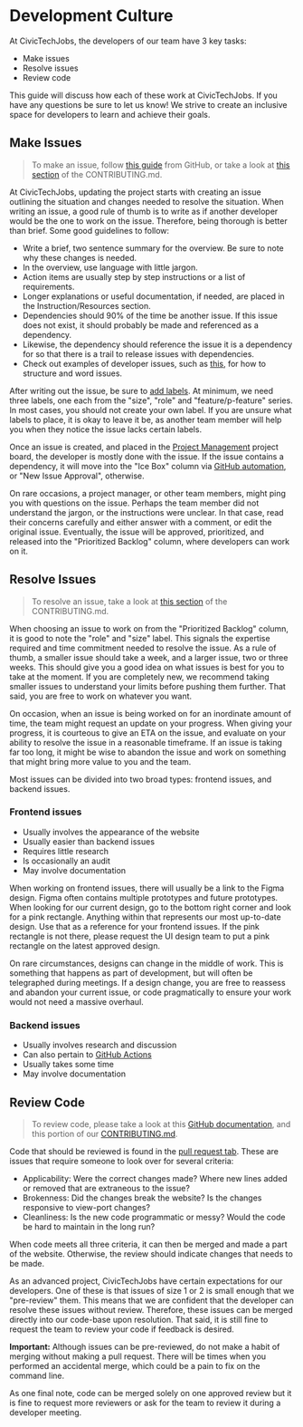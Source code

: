 # Development Culture

At CivicTechJobs, the developers of our team have 3 key tasks:

- Make issues
- Resolve issues
- Review code

This guide will discuss how each of these work at CivicTechJobs. If you have any questions be sure to let us know! We strive to create an inclusive space for developers to learn and achieve their goals.

## Make Issues

> To make an issue, follow [this guide](https://docs.github.com/en/issues/tracking-your-work-with-issues/creating-an-issue) from GitHub, or take a look at [this section](https://github.com/hackforla/CivicTechJobs/blob/main/CONTRIBUTING.md#making-issues-1) of the CONTRIBUTING.md.

At CivicTechJobs, updating the project starts with creating an issue outlining the situation and changes needed to resolve the situation. When writing an issue, a good rule of thumb is to write as if another developer would be the one to work on the issue. Therefore, being thorough is better than brief. Some good guidelines to follow:

- Write a brief, two sentence summary for the overview. Be sure to note why these changes is needed.
- In the overview, use language with little jargon.
- Action items are usually step by step instructions or a list of requirements.
- Longer explanations or useful documentation, if needed, are placed in the Instruction/Resources section.
- Dependencies should 90% of the time be another issue. If this issue does not exist, it should probably be made and referenced as a dependency.
- Likewise, the dependency should reference the issue it is a dependency for so that there is a trail to release issues with dependencies.
- Check out examples of developer issues, such as [this](https://github.com/hackforla/CivicTechJobs/issues/61), for how to structure and word issues.

After writing out the issue, be sure to [add labels](https://docs.github.com/en/issues/using-labels-and-milestones-to-track-work/managing-labels#applying-a-label). At minimum, we need three labels, one each from the "size", "role" and "feature/p-feature" series. In most cases, you should not create your own label. If you are unsure what labels to place, it is okay to leave it be, as another team member will help you when they notice the issue lacks certain labels.

Once an issue is created, and placed in the [Project Management](https://github.com/hackforla/CivicTechJobs/projects/1) project board, the developer is mostly done with the issue. If the issue contains a dependency, it will move into the "Ice Box" column via [GitHub automation](https://github.com/hackforla/CivicTechJobs/blob/bafc2fc1706ac49ec9c2c7cb610a29bddc561339/.github/workflows/issue-trigger.yml#L7), or "New Issue Approval", otherwise.

On rare occasions, a project manager, or other team members, might ping you with questions on the issue. Perhaps the team member did not understand the jargon, or the instructions were unclear. In that case, read their concerns carefully and either answer with a comment, or edit the original issue. Eventually, the issue will be approved, prioritized, and released into the "Prioritized Backlog" column, where developers can work on it.

## Resolve Issues

> To resolve an issue, take a look at [this section](https://github.com/hackforla/CivicTechJobs/blob/main/CONTRIBUTING.md#resolving-issues-1) of the CONTRIBUTING.md.

When choosing an issue to work on from the "Prioritized Backlog" column, it is good to note the "role" and "size" label. This signals the expertise required and time commitment needed to resolve the issue. As a rule of thumb, a smaller issue should take a week, and a larger issue, two or three weeks. This should give you a good idea on what issues is best for you to take at the moment. If you are completely new, we recommend taking smaller issues to understand your limits before pushing them further. That said, you are free to work on whatever you want.

On occasion, when an issue is being worked on for an inordinate amount of time, the team might request an update on your progress. When giving your progress, it is courteous to give an ETA on the issue, and evaluate on your ability to resolve the issue in a reasonable timeframe. If an issue is taking far too long, it might be wise to abandon the issue and work on something that might bring more value to you and the team.

Most issues can be divided into two broad types: frontend issues, and backend issues.

### Frontend issues

- Usually involves the appearance of the website
- Usually easier than backend issues
- Requires little research
- Is occasionally an audit
- May involve documentation

When working on frontend issues, there will usually be a link to the Figma design. Figma often contains multiple prototypes and future prototypes. When looking for our current design, go to the bottom right corner and look for a pink rectangle. Anything within that represents our most up-to-date design. Use that as a reference for your frontend issues. If the pink rectangle is not there, please request the UI design team to put a pink rectangle on the latest approved design.

On rare circumstances, designs can change in the middle of work. This is something that happens as part of development, but will often be telegraphed during meetings. If a design change, you are free to reassess and abandon your current issue, or code pragmatically to ensure your work would not need a massive overhaul.

### Backend issues

- Usually involves research and discussion
- Can also pertain to [GitHub Actions](https://docs.github.com/en/actions)
- Usually takes some time
- May involve documentation

## Review Code

> To review code, please take a look at this [GitHub documentation](https://docs.github.com/en/pull-requests/collaborating-with-pull-requests/reviewing-changes-in-pull-requests/about-pull-request-reviews), and this portion of our [CONTRIBUTING.md](https://github.com/hackforla/CivicTechJobs/blob/main/CONTRIBUTING.md#reviewing-code).

Code that should be reviewed is found in the [pull request tab](https://github.com/hackforla/CivicTechJobs/pulls). These are issues that require someone to look over for several criteria:

- Applicability: Were the correct changes made? Where new lines added or removed that are extraneous to the issue?
- Brokenness: Did the changes break the website? Is the changes responsive to view-port changes?
- Cleanliness: Is the new code programmatic or messy? Would the code be hard to maintain in the long run?

When code meets all three criteria, it can then be merged and made a part of the website. Otherwise, the review should indicate changes that needs to be made.

As an advanced project, CivicTechJobs have certain expectations for our developers. One of these is that issues of size 1 or 2 is small enough that we "pre-review" them. This means that we are confident that the developer can resolve these issues without review. Therefore, these issues can be merged directly into our code-base upon resolution. That said, it is still fine to request the team to review your code if feedback is desired.

**Important:** Although issues can be pre-reviewed, do not make a habit of merging without making a pull request. There will be times when you performed an accidental merge, which could be a pain to fix on the command line.

As one final note, code can be merged solely on one approved review but it is fine to request more reviewers or ask for the team to review it during a developer meeting.